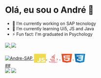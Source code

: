 # Olá, eu sou o André 👋

- 🔭 I’m currently working on SAP tecnology
- 🌱 I’m currently learning Ui5, JS and Java
- ⚡ Fun fact: I'm graduated in Psychology
 
 <div>
  <a href="https://github.com/andreamaral82">
  <img height="180em" src="https://github-readme-stats.vercel.app/api?username=andreamaral82&show_icons=true&theme=dark&include_all_commits=true&count_private=true"/>
  <img height="180em" src="https://github-readme-stats.vercel.app/api/top-langs/?username=andreamaral82&layout=compact&langs_count=7&theme=dark"/>
</div>
 
  <div style="display: inline_block"><br>
   <img align="center" alt="Andre-SAP" height="30" width="40" src="https://img.icons8.com/color/144/000000/sap.png">
   <img align="center" alt="Andre-JS" height="30" width="40" src="https://raw.githubusercontent.com/devicons/devicon/master/icons/javascript/javascript-plain.svg">
   <img align="center" alt="Andre-React" height="30" width="40" src="https://raw.githubusercontent.com/devicons/devicon/master/icons/java/java-plain.svg">
   <img align="center" alt="Andre-HTML" height="30" width="40" src="https://raw.githubusercontent.com/devicons/devicon/master/icons/html5/html5-original.svg">
   <img align="center" alt="Andre-CSS" height="30" width="40" src="https://raw.githubusercontent.com/devicons/devicon/master/icons/css3/css3-original.svg">
</div>
<div>##<div/>
<div> 
 	<a href = "https://t.me/andreamarals"><img src="https://img.shields.io/badge/Telegram-2CA5E0?style=for-the-badge&logo=telegram&logoColor=white" target="_blank"></a>
  <a href="https://www.linkedin.com/in/claudio-andre-amaral-da-silva-b3696130/" target="_blank"><img src="https://img.shields.io/badge/-LinkedIn-%230077B5?style=for-the-badge&logo=linkedin&logoColor=white" target="_blank"></a> 
 </div>
  
